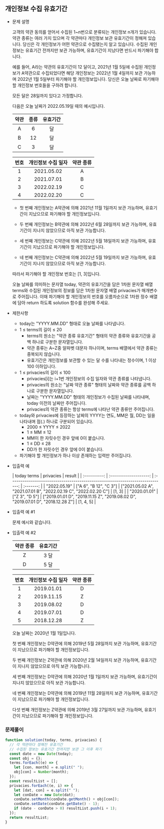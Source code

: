 ## 개인정보 수집 유효기간

- 문제 설명

  고객의 약관 동의를 얻어서 수집된 1~n번으로 분류되는 개인정보 n개가 있습니다. 약관 종류는 여러 가지 있으며 각 약관마다 개인정보 보관 유효기간이 정해져 있습니다. 당신은 각 개인정보가 어떤 약관으로 수집됐는지 알고 있습니다. 수집된 개인정보는 유효기간 전까지만 보관 가능하며, 유효기간이 지났다면 반드시 파기해야 합니다.

  예를 들어, A라는 약관의 유효기간이 12 달이고, 2021년 1월 5일에 수집된 개인정보가 A약관으로 수집되었다면 해당 개인정보는 2022년 1월 4일까지 보관 가능하며 2022년 1월 5일부터 파기해야 할 개인정보입니다.
  당신은 오늘 날짜로 파기해야 할 개인정보 번호들을 구하려 합니다.

  모든 달은 28일까지 있다고 가정합니다.

  다음은 오늘 날짜가 2022.05.19일 때의 예시입니다.

  | 약관 | 종류 | 유효기간 |
  | :--: | :--: | :------: |
  |  A   |  6   |    달    |
  |  B   |  12  |    달    |
  |  C   |  3   |    달    |

  | 번호 | 개인정보 수집 일자 | 약관 종류 |
  | :--: | :----------------: | :-------: |
  |  1   |     2021.05.02     |     A     |
  |  2   |     2021.07.01     |     B     |
  |  3   |     2022.02.19     |     C     |
  |  4   |     2022.02.20     |     C     |

  - 첫 번째 개인정보는 A약관에 의해 2021년 11월 1일까지 보관 가능하며, 유효기간이 지났으므로 파기해야 할 개인정보입니다.

  - 두 번째 개인정보는 B약관에 의해 2022년 6월 28일까지 보관 가능하며, 유효기간이 지나지 않았으므로 아직 보관 가능합니다.

  - 세 번째 개인정보는 C약관에 의해 2022년 5월 18일까지 보관 가능하며, 유효기간이 지났으므로 파기해야 할 개인정보입니다.

  - 네 번째 개인정보는 C약관에 의해 2022년 5월 19일까지 보관 가능하며, 유효기간이 지나지 않았으므로 아직 보관 가능합니다.

  따라서 파기해야 할 개인정보 번호는 [1, 3]입니다.

  오늘 날짜를 의미하는 문자열 today, 약관의 유효기간을 담은 1차원 문자열 배열 terms와 수집된 개인정보의 정보를 담은 1차원 문자열 배열 privacies가 매개변수로 주어집니다. 이때 파기해야 할 개인정보의 번호를 오름차순으로 1차원 정수 배열에 담아 return 하도록 solution 함수를 완성해 주세요.

- 제한사항

  - today는 "YYYY.MM.DD" 형태로 오늘 날짜를 나타냅니다.
  - 1 ≤ terms의 길이 ≤ 20
    - terms의 원소는 "약관 종류 유효기간" 형태의 약관 종류와 유효기간을 공백 하나로 구분한 문자열입니다.
    - 약관 종류는 A~Z중 알파벳 대문자 하나이며, terms 배열에서 약관 종류는 중복되지 않습니다.
    - 유효기간은 개인정보를 보관할 수 있는 달 수를 나타내는 정수이며, 1 이상 100 이하입니다.
  - 1 ≤ privacies의 길이 ≤ 100
    - privacies[i]는 i+1번 개인정보의 수집 일자와 약관 종류를 나타냅니다.
    - privacies의 원소는 "날짜 약관 종류" 형태의 날짜와 약관 종류를 공백 하나로 구분한 문자열입니다.
    - 날짜는 "YYYY.MM.DD" 형태의 개인정보가 수집된 날짜를 나타내며, today 이전의 날짜만 주어집니다.
    - privacies의 약관 종류는 항상 terms에 나타난 약관 종류만 주어집니다.
  - today와 privacies에 등장하는 날짜의 YYYY는 연도, MM은 월, DD는 일을 나타내며 점(.) 하나로 구분되어 있습니다.
    - 2000 ≤ YYYY ≤ 2022
    - 1 ≤ MM ≤ 12
    - MM이 한 자릿수인 경우 앞에 0이 붙습니다.
    - 1 ≤ DD ≤ 28
    - DD가 한 자릿수인 경우 앞에 0이 붙습니다.
  - 파기해야 할 개인정보가 하나 이상 존재하는 입력만 주어집니다.

- 입출력 예

  | today terms  |       privacies        |                                      result                                      |
  | :----------: | :--------------------: | :------------------------------------------------------------------------------: | :-------: |
  | "2022.05.19" | ["A 6", "B 12", "C 3"] |         ["2021.05.02 A", "2021.07.01 B", "2022.02.19 C", "2022.02.20 C"]         |  [1, 3]   |
  | "2020.01.01" |     ["Z 3", "D 5"]     | ["2019.01.01 D", "2019.11.15 Z", "2019.08.02 D", "2019.07.01 D", "2018.12.28 Z"] | [1, 4, 5] |

- 입출력 예 #1

  문제 예시와 같습니다.

- 입출력 예 #2

  | 약관 종류 | 유효기간 |
  | :-------: | :------: |
  |     Z     |   3 달   |
  |     D     |   5 달   |

  | 번호 | 개인정보 수집 일자 | 약관 종류 |
  | :--: | :----------------: | :-------: |
  |  1   |     2019.01.01     |     D     |
  |  2   |     2019.11.15     |     Z     |
  |  3   |     2019.08.02     |     D     |
  |  4   |     2019.07.01     |     D     |
  |  5   |     2018.12.28     |     Z     |

  오늘 날짜는 2020년 1월 1일입니다.

  첫 번째 개인정보는 D약관에 의해 2019년 5월 28일까지 보관 가능하며, 유효기간이 지났으므로 파기해야 할 개인정보입니다.

  두 번째 개인정보는 Z약관에 의해 2020년 2월 14일까지 보관 가능하며, 유효기간이 지나지 않았으므로 아직 보관 가능합니다.

  세 번째 개인정보는 D약관에 의해 2020년 1월 1일까지 보관 가능하며, 유효기간이 지나지 않았으므로 아직 보관 가능합니다.

  네 번째 개인정보는 D약관에 의해 2019년 11월 28일까지 보관 가능하며, 유효기간이 지났으므로 파기해야 할 개인정보입니다.

  다섯 번째 개인정보는 Z약관에 의해 2019년 3월 27일까지 보관 가능하며, 유효기간이 지났으므로 파기해야 할 개인정보입니다.

### 문제풀이

```jsx
function solution(today, terms, privacies) {
  // 각 약관마다 정해진 유효기간
  // 수집된 정보는 유효기간 전까지만 보관 그 이후 파기
  const date = new Date(today);
  const obj = {};
  terms.forEach((e) => {
    let [con, month] = e.split(" ");
    obj[con] = Number(month);
  });
  const resultList = [];
  privacies.forEach((e, i) => {
    let [dat, con] = e.split(" ");
    let conDate = new Date(dat);
    conDate.setMonth(conDate.getMonth() + obj[con]);
    conDate.setDate(conDate.getDate() - 1);
    if (date - conDate > 0) resultList.push(i + 1);
  });
  return resultList;
}
```
